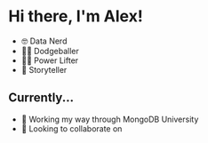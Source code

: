 # Hi there, I'm Alex!
- :nerd_face: Data Nerd
- :man_playing_handball: Dodgeballer
- :weight_lifting_man: Power Lifter
- :microphone: Storyteller 

## Currently...
- :leaves: Working my way through MongoDB University
- :space_invader: Looking to collaborate on 
